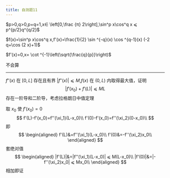 ```yaml
---
title: 自测题11
---
```


$p>0,q>0,p+q=1,x∈ \left[0,\frac {π} 2\right],\sin^p x\cos^q x ⩽  p^{p/2}q^{q/2}$

$f(x)=\sin^p x\cos^q x,f'(x)=\frac{1}{2} \sin ^{-q}(x) \cos ^{q-1}(x) (-2 q+\cos (2 x)+1)$

$f'(x)=0,x= \cot ^{-1}\left(\sqrt{\frac{q}{p}}\right)$

不会算

---

$f''(x)$ 在 $[0,L]$ 存在且有界 $|f''(x)| ⩽  M$,$f(x)$ 在 $(0,L)$ 内取得最大值，证明
$$
|f'(x_0)+f'(L)| ⩽  ML
$$
存在一阶导和二阶导，考虑拉格朗日中值定理

取 $x_0$ 使 $f'(x_0)=0$
$$
f'(L)-f'(x_0)=f''(\xi_1)(L-x_0)\\
f'(0)-f'(x_0)=f''(\xi_2)(0-x_0)\\
$$
即
$$
\begin{aligned}
f'(L)&=f''(\xi_1)(L-x_0)\\
f'(0)&=-f''(\xi_2)x_0\\
\end{aligned}
$$
套绝对值
$$
\begin{aligned}
|f'(L)|&=|f''(\xi_1)(L-x_0)| ⩽  M(L-x_0)\\
|f'(0)|&=|-f''(\xi_2)x_0| ⩽  Mx_0\\
\end{aligned}
$$
相加即证
